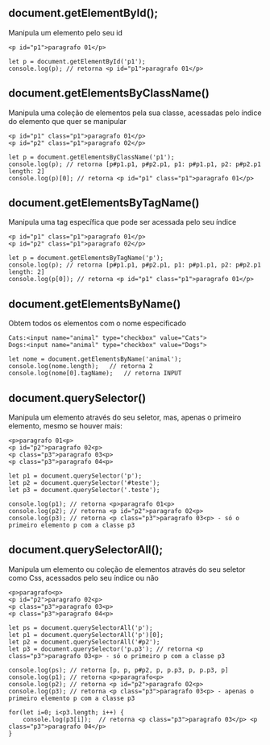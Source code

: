 ## document.getElementById(); 
Manipula um elemento pelo seu id

    <p id="p1">paragrafo 01</p>
    
    let p = document.getElementById('p1');
    console.log(p); // retorna <p id="p1">paragrafo 01</p>

## document.getElementsByClassName()
Manipula uma coleção de elementos pela sua classe, acessadas pelo índice do elemento que quer se manipular

    <p id="p1" class="p1">paragrafo 01</p>
    <p id="p2" class="p1">paragrafo 02</p>
    
    let p = document.getElementsByClassName('p1'); 
    console.log(p); // retorna [p#p1.p1, p#p2.p1, p1: p#p1.p1, p2: p#p2.p1 length: 2]
    console.log(p)[0]; // retorna <p id="p1" class="p1">paragrafo 01</p>

## document.getElementsByTagName()
Manipula uma tag específica que pode ser acessada pelo seu índice

    <p id="p1" class="p1">paragrafo 01</p>
    <p id="p2" class="p1">paragrafo 02</p>
    
    let p = document.getElementsByTagName('p');
    console.log(p); // retorna [p#p1.p1, p#p2.p1, p1: p#p1.p1, p2: p#p2.p1 length: 2]
    console.log(p[0]); // retorna <p id="p1" class="p1">paragrafo 01</p>

## document.getElementsByName()
Obtem todos os elementos com o nome especificado

    Cats:<input name="animal" type="checkbox" value="Cats">
    Dogs:<input name="animal" type="checkbox" value="Dogs">
    
    let nome = document.getElementsByName('animal');
    console.log(nome.length);   // retorna 2
    console.log(nome[0].tagName);   // retorna INPUT

## document.querySelector()
Manipula um elemento através do seu seletor, mas, apenas o primeiro elemento, mesmo se houver mais:

    <p>paragrafo 01<p>
    <p id="p2">paragrafo 02<p>
    <p class="p3">paragrafo 03<p>
    <p class="p3">paragrafo 04<p>
    
    let p1 = document.querySelector('p');
    let p2 = document.querySelector('#teste');
    let p3 = document.querySelector('.teste');
    
    console.log(p1); // retorna <p>paragrafo 01<p>
    console.log(p2); // retorna <p id="p2">paragrafo 02<p>
    console.log(p3); // retorna <p class="p3">paragrafo 03<p> - só o primeiro elemento p com a classe p3 

## document.querySelectorAll();
Manipula um elemento ou coleção de elementos através do seu seletor como Css, acessados pelo seu índice ou não

    <p>paragrafo<p>
    <p id="p2">paragrafo 02<p>
    <p class="p3">paragrafo 03<p>
    <p class="p3">paragrafo 04<p>
    
    let ps = document.querySelectorAll('p');
    let p1 = document.querySelectorAll('p')[0];
    let p2 = document.querySelectorAll('#p2');
    let p3 = document.querySelector('p.p3'); // retorna <p class="p3">paragrafo 03<p> - só o primeiro p com a classe p3
    
    console.log(ps); // retorna [p, p, p#p2, p, p.p3, p, p.p3, p]
    console.log(p1); // retorna <p>paragrafo<p>
    console.log(p2); // retorna <p id="p2">paragrafo 02<p>
    console.log(p3); // retorna <p class="p3">paragrafo 03<p> - apenas o primeiro elemento p com a classe p3
    
    for(let i=0; i<p3.length; i++) {
        console.log(p3[i]);  // retorna <p class="p3">paragrafo 03</p> <p class="p3">paragrafo 04</p>
    }
